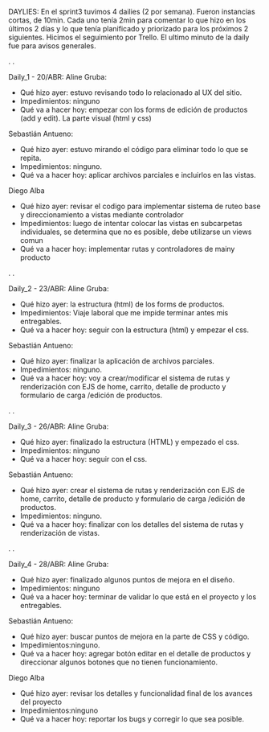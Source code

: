 DAYLIES:
En el sprint3 tuvimos 4 dailies (2 por semana). Fueron instancias cortas, de 10min. Cada uno tenía 2min para comentar lo que hizo en los últimos 2 días y lo que tenía planificado y priorizado para los próximos 2 siguientes. Hicimos el seguimiento por Trello. El ultimo minuto de la daily fue para avisos generales.

.
.

Daily_1 - 20/ABR:
Aline Gruba: 
- Qué hizo ayer: estuvo revisando todo lo relacionado al UX del sitio.
- Impedimientos: ninguno
- Qué va a hacer hoy: empezar con los forms de edición de productos (add y edit). La parte visual (html y css)

Sebastián Antueno:
- Qué hizo ayer: estuvo mirando el código para eliminar todo lo que se repita.
- Impedimientos: ninguno.
- Qué va a hacer hoy: aplicar archivos parciales e incluirlos en las vistas.

Diego Alba
- Qué hizo ayer: revisar el codigo para implementar sistema de ruteo base y direccionamiento a vistas mediante controlador
- Impedimientos: luego de intentar colocar las vistas en subcarpetas individuales, se determina que no es posible, debe utilizarse un views comun
- Qué va a hacer hoy: implementar rutas y controladores de mainy producto 

.
.

Daily_2 - 23/ABR:
Aline Gruba: 
- Qué hizo ayer: la estructura (html) de los forms de productos.
- Impedimientos: Viaje laboral que me impide terminar antes mis entregables.
- Qué va a hacer hoy: seguir con la estructura (html) y empezar el css.

Sebastián Antueno:
- Qué hizo ayer: finalizar la aplicación de archivos parciales.
- Impedimientos: ninguno.
- Qué va a hacer hoy: voy a crear/modificar el sistema de rutas y renderización con EJS de home, carrito, detalle de producto y formulario de carga /edición de productos.

.
.

Daily_3 - 26/ABR:
Aline Gruba: 
- Qué hizo ayer: finalizado la estructura (HTML) y empezado el css.
- Impedimientos: ninguno
- Qué va a hacer hoy: seguir con el css.

Sebastián Antueno:
- Qué hizo ayer: crear el sistema de rutas y renderización con EJS de home, carrito, detalle de producto y formulario de carga /edición de productos.
- Impedimientos: ninguno.
- Qué va a hacer hoy: finalizar con los detalles del sistema de rutas y renderización de vistas.

.
.

Daily_4 - 28/ABR:
Aline Gruba: 
- Qué hizo ayer: finalizado algunos puntos de mejora en el diseño.
- Impedimientos: ninguno
- Qué va a hacer hoy: terminar de validar lo que está en el proyecto y los entregables.

Sebastián Antueno:
- Qué hizo ayer: buscar puntos de mejora en la parte de CSS y código.
- Impedimientos:ninguno.
- Qué va a hacer hoy: agregar botón editar en el detalle de productos y direccionar algunos botones que no tienen funcionamiento.

Diego Alba
- Qué hizo ayer: revisar los detalles y funcionalidad final de los avances del proyecto
- Impedimientos:ninguno
- Qué va a hacer hoy: reportar los bugs y corregir lo que sea posible.

